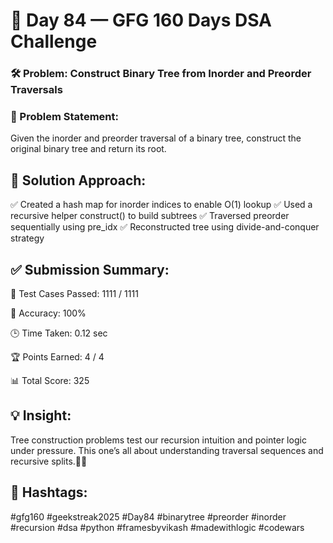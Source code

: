 # 🌲 Day 84 — GFG 160 Days DSA Challenge
### 🛠️ Problem: Construct Binary Tree from Inorder and Preorder Traversals
### 📌 Problem Statement:
Given the inorder and preorder traversal of a binary tree, construct the original binary tree and return its root.

## 🧠 Solution Approach:
✅ Created a hash map for inorder indices to enable O(1) lookup
✅ Used a recursive helper construct() to build subtrees
✅ Traversed preorder sequentially using pre_idx
✅ Reconstructed tree using divide-and-conquer strategy

## ✅ Submission Summary:
🧪 Test Cases Passed: 1111 / 1111

🎯 Accuracy: 100%

🕒 Time Taken: 0.12 sec

🏆 Points Earned: 4 / 4

📊 Total Score: 325

## 💡 Insight:
Tree construction problems test our recursion intuition and pointer logic under pressure.
This one’s all about understanding traversal sequences and recursive splits.🌿🌳

## 📌 Hashtags:
#gfg160 #geekstreak2025 #Day84
#binarytree #preorder #inorder
#recursion #dsa #python
#framesbyvikash #madewithlogic #codewars
